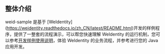 ## 整体介绍

weid-sample 是基于 [WeIdentity] (https://weidentity.readthedocs.io/zh_CN/latest/README.html)开发的样例程序，提供了一整套的流程演示，可以帮您快速理解 WeIdentity 的运行机制，您可以参考[开发样例使用说明](https://weidentity.readthedocs.io/zh_CN/latest/docs/weidentity-sample.html)，体验 WeIdentity 的业务流程，并参考进行您的 Java 应用开发。



